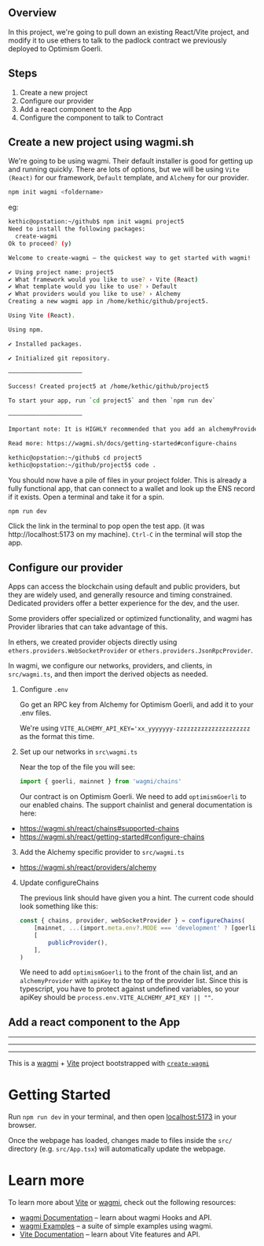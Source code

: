 ## Overview

In this project, we're going to pull down an existing React/Vite project, and modify it to use ethers to talk to the padlock contract we previously deployed to Optimism Goerli.

## Steps

1. Create a new project
2. Configure our provider
3. Add a react component to the App
4. Configure the component to talk to Contract

## Create a new project using wagmi.sh

We're going to be using wagmi. Their default installer is good for getting up and running quickly. There are lots of options, but we will be using `Vite (React)` for our framework, `Default` template, and `Alchemy` for our provider.

```bash
npm init wagmi <foldername>
```

eg: 
```bash
kethic@opstation:~/github$ npm init wagmi project5
Need to install the following packages:
  create-wagmi
Ok to proceed? (y) 

Welcome to create-wagmi – the quickest way to get started with wagmi!

✔ Using project name: project5
✔ What framework would you like to use? › Vite (React)
✔ What template would you like to use? › Default
✔ What providers would you like to use? › Alchemy
Creating a new wagmi app in /home/kethic/github/project5.

Using Vite (React).

Using npm.

✔ Installed packages.

✔ Initialized git repository.

―――――――――――――――――――――

Success! Created project5 at /home/kethic/github/project5

To start your app, run `cd project5` and then `npm run dev`

―――――――――――――――――――――

Important note: It is HIGHLY recommended that you add an alchemyProvider, infuraProvider, or alike to src/wagmi.ts before deploying your project to production to prevent being rate-limited.

Read more: https://wagmi.sh/docs/getting-started#configure-chains

kethic@opstation:~/github$ cd project5
kethic@opstation:~/github/project5$ code .
```

You should now have a pile of files in your project folder.  This is already a fully functional app, that can connect to a wallet and look up the ENS record if it exists.  Open a terminal and take it for a spin.

```bash
npm run dev
```

Click the link in the terminal to pop open the test app.  (it was http://localhost:5173 on my machine).  `Ctrl-C` in the terminal will stop the app.

## Configure our provider

Apps can access the blockchain using default and public providers, but they are widely used, and generally resource and timing constrained.  Dedicated providers offer a better experience for the dev, and the user.

Some providers offer specialized or optimized functionality, and wagmi has Provider libraries that can take advantage of this.

In ethers, we created provider objects directly using `ethers.providers.WebSocketProvider` or `ethers.providers.JsonRpcProvider`.  

In wagmi, we configure our networks, providers, and clients, in `src/wagmi.ts`, and then import the derived objects as needed.

1. Configure `.env`

    Go get an RPC key from Alchemy for Optimism Goerli, and add it to your .env files.  
    
    We're using `VITE_ALCHEMY_API_KEY='xx_yyyyyyy-zzzzzzzzzzzzzzzzzzzzz` as the format this time.

2. Set up our networks in `src\wagmi.ts`

    Near the top of the file you will see:

    ```ts
    import { goerli, mainnet } from 'wagmi/chains'
    ```

    Our contract is on Optimism Goerli.  We need to add `optimismGoerli` to our enabled chains.  The support chainlist and general documentation is here:

- https://wagmi.sh/react/chains#supported-chains
- https://wagmi.sh/react/getting-started#configure-chains
 
3. Add the Alchemy specific provider to `src/wagmi.ts`

- https://wagmi.sh/react/providers/alchemy

4. Update configureChains

    The previous link should have given you a hint.  The current code should look something like this:

    ```ts
    const { chains, provider, webSocketProvider } = configureChains(
        [mainnet, ...(import.meta.env?.MODE === 'development' ? [goerli] : [])],
        [
            publicProvider(),
        ],
    )
    ```

    We need to add `optimismGoerli` to the front of the chain list, and an `alchemyProvider` with `apiKey` to the top of the provider list.  Since this is typescript, you have to protect against undefined variables, so your apiKey should be `process.env.VITE_ALCHEMY_API_KEY || ""`.

## Add a react component to the App

-----

-----

-----

This is a [wagmi](https://wagmi.sh) + [Vite](https://vitejs.dev/) project bootstrapped with [`create-wagmi`](https://github.com/wagmi-dev/wagmi/tree/main/packages/create-wagmi)

# Getting Started

Run `npm run dev` in your terminal, and then open [localhost:5173](http://localhost:5173) in your browser.

Once the webpage has loaded, changes made to files inside the `src/` directory (e.g. `src/App.tsx`) will automatically update the webpage.

# Learn more

To learn more about [Vite](https://vitejs.dev/) or [wagmi](https://wagmi.sh), check out the following resources:

- [wagmi Documentation](https://wagmi.sh) – learn about wagmi Hooks and API.
- [wagmi Examples](https://wagmi.sh/examples/connect-wallet) – a suite of simple examples using wagmi.
- [Vite Documentation](https://vitejs.dev/) – learn about Vite features and API.
